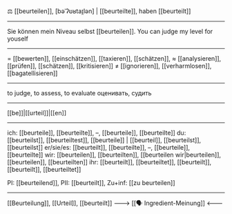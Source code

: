⚖️ [[beurteilen]], [bəˈʔʊʁtaɪ̯lən] | [[beurteilte]], haben [[beurteilt]]

---
Sie können mein Niveau selbst [[beurteilen]]. You can judge my level for youself

---
= [[bewerten]], [[einschätzen]], [[taxieren]], [[schätzen]], 
≈ [[analysieren]], [[prüfen]], [[schätzen]], [[kritisieren]]
≠ [[ignorieren]], [[verharmlosen]], [[bagatellisieren]]

---
to judge, to assess, to evaluate
оценивать, судить

---
[[be]]|[[urteil]]|[[en]]

---
ich: [[beurteile]], [[beurteilte]], –, [[beurteile]], [[beurteilte]]
du: [[beurteilst]], [[beurteiltest]], [[beurteile]] | [[beurteil]], [[beurteilst]], [[beurteilst]]
er/sie/es: [[beurteilt]], [[beurteilte]], –, [[beurteile]], [[beurteilte]]
wir: [[beurteilen]], [[beurteilten]], [[beurteilen wir|beurteilen]], [[beurteilen]], [[beurteilten]]
ihr: [[beurteilt]], [[beurteiltet]], [[beurteilt]], [[beurteilt]], [[beurteiltet]]

PI: [[beurteilend]], PII: [[beurteilt]], Zu+inf: [[zu beurteilen]]

---
[[Beurteilung]], [[Urteil]], [[beurteilt]]
---> [[🗣️ Ingredient-Meinung]] <---